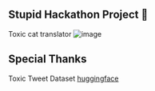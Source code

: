 ## Stupid Hackathon Project 🚀

Toxic cat translator
![image](https://github.com/EarthWittawat/penmeowrai/assets/63118195/e654870e-c232-4431-b2f8-a10c33214e70)

## Special Thanks
Toxic Tweet Dataset [huggingface](https://huggingface.co/datasets/thai_toxicity_tweet)
